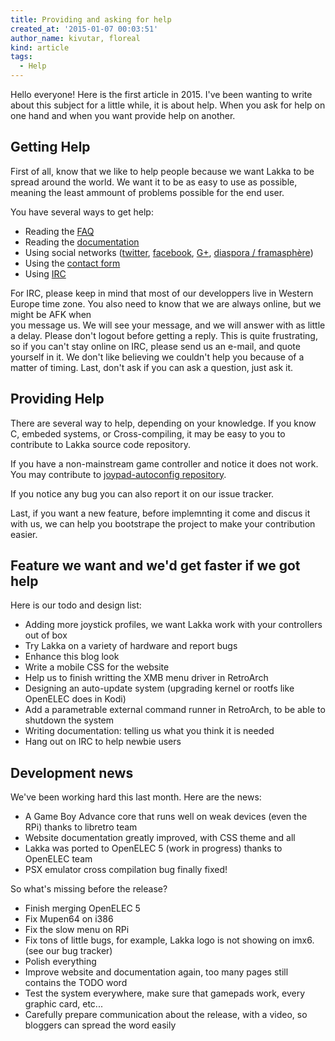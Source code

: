 ```yaml
---
title: Providing and asking for help
created_at: '2015-01-07 00:03:51'
author_name: kivutar, floreal
kind: article
tags:
  - Help
---
```


Hello everyone! Here is the first article in 2015. I've been wanting to write about this 
subject for a little while, it is about help. When you ask for help on one hand and when you
want provide help on another.

## Getting Help

First of all, know that we like to help people because we want Lakka to be spread
around the world. We want it to be as easy to use as possible, meaning the
least ammount of problems possible for the end user.

You have several ways to get help:

 * Reading the [FAQ](/doc/FAQ)
 * Reading the [documentation](/doc/Home)
 * Using social networks ([twitter](https://twitter.com/lakkatv), [facebook](https://www.facebook.com/lakkatv), [G+](https://plus.google.com/+LakkaTv/posts), [diaspora / framasphère](https://framasphere.org/people/a7eb87705944013249142a0000053625))
 * Using the [contact form](/contact)
 * Using [IRC](irc://irc.freenode.org/#lakkatv)

For IRC, please keep in mind that most of our developpers live in Western Europe time zone.
You also need to know that we are always online, but we might be AFK when  
you message us. We will see your message, and we will answer with as little a delay.
Please don't logout before getting a reply. This is quite frustrating, so if
you can't stay online on IRC, please send us an e-mail, and quote yourself in
it. We don't like believing we couldn't help you because of a matter of timing.
Last, don't ask if you can ask a question, just ask it.

## Providing Help

There are several way to help, depending on your knowledge. If you know C,
embeded systems, or Cross-compiling, it may be easy to you to contribute to
Lakka source code repository.

If you have a non-mainstream game controller and notice it does not work.
You may contribute to
[joypad-autoconfig repository](https://github.com/libretro/retroarch-joypad-autoconfig).

If you notice any bug you can also report it on our issue tracker.

Last, if you want a new feature, before implemnting it come and discus it with us,
we can help you bootstrape the project to make your contribution easier.

## Feature we want and we'd get faster if we got help

Here is our todo and design list:

 * Adding more joystick profiles, we want Lakka work with your controllers out of box
 * Try Lakka on a variety of hardware and report bugs
 * Enhance this blog look
 * Write a mobile CSS for the website
 * Help us to finish writting the XMB menu driver in RetroArch
 * Designing an auto-update system (upgrading kernel or rootfs like OpenELEC does in Kodi)
 * Add a parametrable external command runner in RetroArch, to be able to shutdown the system
 * Writing documentation: telling us what you think it is needed
 * Hang out on IRC to help newbie users

## Development news

We've been working hard this last month. Here are the news:

 * A Game Boy Advance core that runs well on weak devices (even the RPi) thanks to libretro team
 * Website documentation greatly improved, with CSS theme and all
 * Lakka was ported to OpenELEC 5 (work in progress) thanks to OpenELEC team
 * PSX emulator cross compilation bug finally fixed!

So what's missing before the release?

 * Finish merging OpenELEC 5
 * Fix Mupen64 on i386
 * Fix the slow menu on RPi
 * Fix tons of little bugs, for example, Lakka logo is not showing on imx6.  (see our bug tracker)
 * Polish everything
 * Improve website and documentation again, too many pages still contains the TODO word
 * Test the system everywhere, make sure that gamepads work, every graphic card, etc...
 * Carefully prepare communication about the release, with a video, so bloggers can spread the word easily

